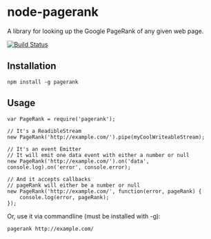 node-pagerank
=============

A library for looking up the Google PageRank of any given web page.

[![Build Status](https://travis-ci.org/nfriedly/node-pagerank.png?branch=master)](https://travis-ci.org/nfriedly/node-pagerank)

Installation
------------

    npm install -g pagerank

Usage
-----

    var PageRank = require('pagerank');
    
    // It's a ReadibleStream
    new PageRank('http://example.com/').pipe(myCoolWriteableStream);
    
    // It's an event Emitter
    // It will emit one data event with either a number or null
    new PageRank('http://example.com/').on('data', console.log).on('error', console.error);
 
    // And it accepts callbacks
    // pageRank will either be a number or null
    new PageRank('http://example.com/', function(error, pageRank) {
        console.log(error, pageRank);
    });

Or, use it via commandline (must be installed with -g):


    pagerank http://example.com/
